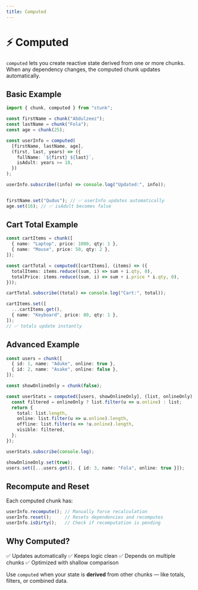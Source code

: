 ```yaml
---
title: Computed
---
```


# ⚡ Computed

`computed` lets you create reactive state derived from one or more chunks.  
When any dependency changes, the computed chunk updates automatically.


## Basic Example

```ts
import { chunk, computed } from "stunk";

const firstName = chunk("Abdulzeez");
const lastName = chunk("Fola");
const age = chunk(25);

const userInfo = computed(
  [firstName, lastName, age],
  (first, last, years) => ({
    fullName: `${first} ${last}`,
    isAdult: years >= 18,
  })
);

userInfo.subscribe((info) => console.log("Updated:", info));


firstName.set("Qudus"); // ✅ userInfo updates automatically
age.set(16); // ✅ isAdult becomes false
```


## Cart Total Example

```ts
const cartItems = chunk([
  { name: "Laptop", price: 1000, qty: 1 },
  { name: "Mouse", price: 50, qty: 2 },
]);

const cartTotal = computed([cartItems], (items) => ({
  totalItems: items.reduce((sum, i) => sum + i.qty, 0),
  totalPrice: items.reduce((sum, i) => sum + i.price * i.qty, 0),
}));

cartTotal.subscribe((total) => console.log("Cart:", total));

cartItems.set([
  ...cartItems.get(),
  { name: "Keyboard", price: 80, qty: 1 },
]);
// ✅ totals update instantly
```

## Advanced Example

```ts
const users = chunk([
  { id: 1, name: "Aduke", online: true },
  { id: 2, name: "Asake", online: false },
]);

const showOnlineOnly = chunk(false);

const userStats = computed([users, showOnlineOnly], (list, onlineOnly) => {
  const filtered = onlineOnly ? list.filter(u => u.online) : list;
  return {
    total: list.length,
    online: list.filter(u => u.online).length,
    offline: list.filter(u => !u.online).length,
    visible: filtered,
  };
});

userStats.subscribe(console.log);
```

```ts
showOnlineOnly.set(true);
users.set([...users.get(), { id: 3, name: "Fola", online: true }]);
```

## Recompute and Reset

Each computed chunk has:

```ts
userInfo.recompute(); // Manually force recalculation
userInfo.reset();     // Resets dependencies and recomputes
userInfo.isDirty();   // Check if recomputation is pending
```


## Why Computed?

✅ Updates automatically
✅ Keeps logic clean
✅ Depends on multiple chunks
✅ Optimized with shallow comparison

Use `computed` when your state is **derived** from other chunks — like totals, filters, or combined data.
